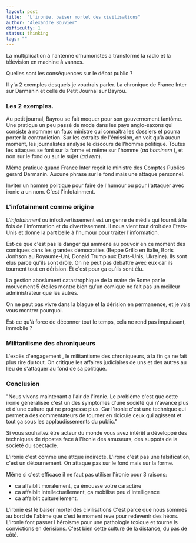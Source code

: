 ```yaml
---
layout: post
title:  "L'ironie, baiser mortel des civilisations"
author: "Alexandre Bouvier"
difficulty: 1
status: thinking
tags: ""
---
```


La multiplication à l'antenne d'humoristes a transformé la radio et la télévision en machine à vannes.

Quelles sont les conséquences sur le débat public ?

Il y'a 2 exemples desquels je voudrais parler. La chronique de France Inter sur Darmanin et celle du Petit Journal sur Bayrou.

### Les 2 exemples.

Au petit journal, Bayrou se fait moquer pour son gouvernement fantôme. Une pratique un peu passé de mode dans les pays anglo-saxons qui consiste à nommer un faux ministre qui connaitra les dossiers et pourra porter la contradiction. Sur les extraits de l'émission, on voit qu'à aucun moment, les journalistes analyse le discours de l'homme politique. Toutes les attaques se font sur la forme et même sur l'homme (*ad hominem* ), et non sur le fond ou sur le sujet (*ad rem*).

Même pratique quand France Inter reçoit le ministre des Comptes Publics gérard Darmanin. Aucune phrase sur le fond mais une attaque personnel.

Inviter un homme politique pour faire de l'humour ou pour l'attaquer avec ironie a un nom. C'est l'infotainment.

### L'infotainment comme origine

L'*infotainment* ou infodivertissement est un genre de média qui fournit à la fois de l'information et du divertissement. Il nous vient tout droit des Etats-Unis et donne la part belle à l'humour pour traiter l'information.

Est-ce que c'est pas le danger qui ammène au pouvoir en ce moment des comiques dans les grandes démocraties (Beppe Grillo en Italie, Boris Jonhson au Royaume-Uni, Donald Trump aux Etats-Unis, Ukraine). Ils sont élus parce qu'ils sont drôle. On ne peut pas débattre avec eux car ils tournent tout en dérision. Et c'est pour ça qu'ils sont élu.

La gestion aboslument catastrophique de la maire de Rome par le mouvement 5 étoiles montre bien qu'un comique ne fait pas un meilleur administrateur que les autres.

On ne peut pas vivre dans la blague et la dérision en permanence, et je vais vous montrer pourquoi.

Est-ce qu'à force de déconner tout le temps, cela ne rend pas impuissant, immobile ?

### Militantisme des chroniqueurs

L'excès d'engagement , le militantisme des chroniqueurs, à la fin ça ne fait plus rire du tout. On critique les affaires judiciaires de uns et des autres au lieu de s'attaquer au fond de sa politique.

### Conclusion

"Nous vivons maintenant a l'air de l'ironie. Le problème c'est que cette ironie généralisée c'est un des symptomes d'une société qui n'avance plus et d'une culture qui ne progresse plus. Car l'ironie c'est une technique qui permet a des commentateurs de tourner en ridicule ceux qui agissent et tout ça sous les applaudissements du public."

Si vous souhaitez être acteur du monde vous avez intérêt a développé des techniques de ripostes face à l'ironie des amuseurs, des suppots de la société du spectacle.

L'ironie c'est comme une attque indirecte. L'irone c'est pas une falsification, c'est un détournement. On attaque pas sur le fond mais sur la forme.

Même si c'est efficace il ne faut pas utiliser l'ironie pour 3 raisons:

- ca affaiblit moralement, ça émousse votre caractère
- ca affaiblit intellectuellement, ça mobilise peu d'intelligence
- ca affaiblit culturellement.

L'ironie est le baiser mortel des civilisations
C'est parce que nous sommes au bord de l'abime que c'est le moment reve pour redevenir des héors. L'ironie font passer l héroisme pour une pathologie toxique et tourne ls convictions en dérisions. C'est bien cette culture de la distance, du pas de côté.



